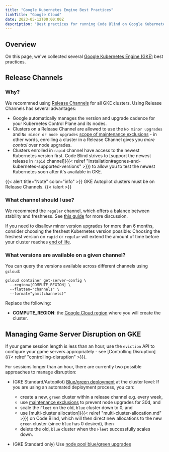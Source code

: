 ```yaml
---
title: "Google Kubernetes Engine Best Practices"
linkTitle: "Google Cloud"
date: 2023-05-12T00:00:00Z
description: "Best practices for running Code Blind on Google Kubernetes Engine (GKE)."
---
```


## Overview

On this page, we've collected several [Google Kubernetes Engine (GKE)](https://cloud.google.com/kubernetes-engine/) best practices.

## Release Channels

### Why?

We recommned using [Release Channels](https://cloud.google.com/kubernetes-engine/docs/concepts/release-channels) for all GKE clusters. Using Release Channels has several advantages:
* Google automatically manages the version and upgrade cadence for your Kubernetes Control Plane and its nodes.
* Clusters on a Release Channel are allowed to use the `No minor upgrades` and `No minor or node upgrades` [scope of maintenance exclusions](https://cloud.google.com/kubernetes-engine/docs/concepts/maintenance-windows-and-exclusions#limitations-maint-exclusions) - in other words, enrolling a cluster in a Release Channel gives you _more control_ over node upgrades.
* Clusters enrolled in `rapid` channel have access to the newest Kubernetes version first. Code Blind strives to [support the newest release in `rapid` channel]({{< relref "Installation#agones-and-kubernetes-supported-versions" >}}) to allow you to test the newest Kubernetes soon after it's available in GKE.

{{< alert title="Note" color="info" >}}
GKE Autopilot clusters must be on Release Channels.
{{< /alert >}}

### What channel should I use?

We recommend the `regular` channel, which offers a balance between stability and freshness. See [this guide](https://cloud.google.com/kubernetes-engine/docs/concepts/release-channels#what_channel_should_i_use) for more discussion.

If you need to disallow minor version upgrades for more than 6 months, consider choosing the freshest Kubernetes version possible: Choosing the freshest version on `rapid` or `regular` will extend the amount of time before your cluster reaches [end of life](https://cloud.google.com/kubernetes-engine/docs/release-schedule#schedule-for-release-channels).

### What versions are available on a given channel?

You can query the versions available across different channels using `gcloud`:

```
gcloud container get-server-config \
  --region=[COMPUTE_REGION] \
  --flatten="channels" \
  --format="yaml(channels)"
```
Replace the following:

* **COMPUTE_REGION**: the
[Google Cloud region](https://cloud.google.com/compute/docs/regions-zones#available)
where you will create the cluster.

## Managing Game Server Disruption on GKE

If your game session length is less than an hour, use the `eviction` API to configure your game servers appropriately - see [Controlling Disruption]({{< relref "controlling-disruption" >}}).

For sessions longer than an hour, there are currently two possible approaches to manage disruption:

* (GKE Standard/Autopilot) [Blue/green deployment](https://martinfowler.com/bliki/BlueGreenDeployment.html) at the cluster level: If you are using an automated deployment process, you can:
  * create a new, `green` cluster within a release channel e.g. every week,
  * use [maintenance exclusions](https://cloud.google.com/kubernetes-engine/docs/concepts/maintenance-windows-and-exclusions#exclusions) to prevent node upgrades for 30d, and
  * scale the `Fleet` on the old, `blue` cluster down to 0, and
  * use [multi-cluster allocation]({{< relref "multi-cluster-allocation.md" >}}) on Code Blind, which will then direct new allocations to the new `green` cluster (since `blue` has 0 desired), then
  * delete the old, `blue` cluster when the `Fleet` successfully scales down.

* (GKE Standard only) Use [node pool blue/green upgrades](https://cloud.google.com/kubernetes-engine/docs/concepts/node-pool-upgrade-strategies#blue-green-upgrade-strategy)
